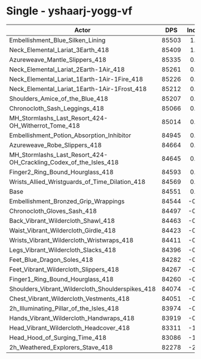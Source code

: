 # Single - yshaarj-yogg-vf
| Actor | DPS | Increase |
|---|:---:|:---:|
|Embellishment_Blue_Silken_Lining|85503|1.13%|
|Neck_Elemental_Lariat_3Earth_418|85409|1.02%|
|Azureweave_Mantle_Slippers_418|85335|0.93%|
|Neck_Elemental_Lariat_2Earth-1Air_418|85261|0.84%|
|Neck_Elemental_Lariat_1Earth-1Air-1Fire_418|85226|0.80%|
|Neck_Elemental_Lariat_1Earth-1Air-1Frost_418|85212|0.78%|
|Shoulders_Amice_of_the_Blue_418|85207|0.78%|
|Chronocloth_Sash_Leggings_418|85066|0.61%|
|MH_Stormlashs_Last_Resort_424-OH_Witherrot_Tome_418|85014|0.55%|
|Embellishment_Potion_Absorption_Inhibitor|84945|0.47%|
|Azureweave_Robe_Slippers_418|84664|0.13%|
|MH_Stormlashs_Last_Resort_424-OH_Crackling_Codex_of_the_Isles_418|84645|0.11%|
|Finger2_Ring_Bound_Hourglass_418|84593|0.05%|
|Wrists_Allied_Wristguards_of_Time_Dilation_418|84569|0.02%|
|Base|84551|0.00%|
|Embellishment_Bronzed_Grip_Wrappings|84544|-0.01%|
|Chronocloth_Gloves_Sash_418|84497|-0.06%|
|Back_Vibrant_Wildercloth_Shawl_418|84463|-0.10%|
|Waist_Vibrant_Wildercloth_Girdle_418|84423|-0.15%|
|Wrists_Vibrant_Wildercloth_Wristwraps_418|84411|-0.17%|
|Legs_Vibrant_Wildercloth_Slacks_418|84396|-0.18%|
|Feet_Blue_Dragon_Soles_418|84282|-0.32%|
|Feet_Vibrant_Wildercloth_Slippers_418|84267|-0.34%|
|Finger1_Ring_Bound_Hourglass_418|84260|-0.34%|
|Shoulders_Vibrant_Wildercloth_Shoulderspikes_418|84074|-0.56%|
|Chest_Vibrant_Wildercloth_Vestments_418|84051|-0.59%|
|2h_Illuminating_Pillar_of_the_Isles_418|83974|-0.68%|
|Hands_Vibrant_Wildercloth_Handwraps_418|83919|-0.75%|
|Head_Vibrant_Wildercloth_Headcover_418|83311|-1.47%|
|Head_Hood_of_Surging_Time_418|83086|-1.73%|
|2h_Weathered_Explorers_Stave_418|82278|-2.69%|
